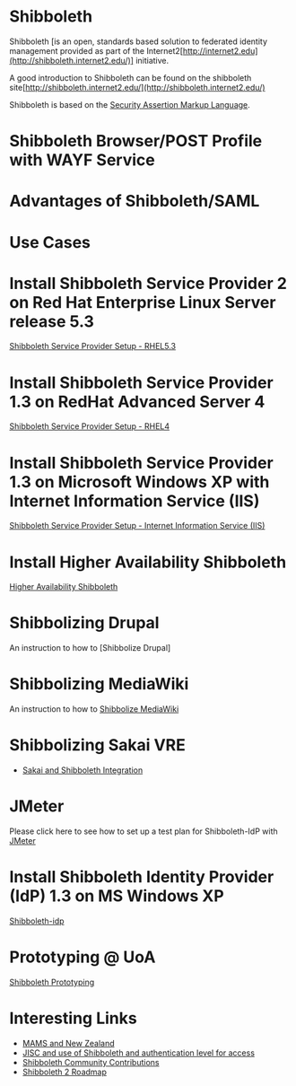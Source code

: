 # Shibboleth

Shibboleth [is an open, standards based solution to federated identity management provided as part of the Internet2[http://internet2.edu](http://shibboleth.internet2.edu/)] initiative.

A good introduction to Shibboleth can be found on the shibboleth site[http://shibboleth.internet2.edu/](http://shibboleth.internet2.edu/)

Shibboleth is based on the [Security Assertion Markup Language](security-assertion-markup-language.md).

# Shibboleth Browser/POST Profile with WAYF Service

# Advantages of Shibboleth/SAML

# Use Cases

# Install Shibboleth Service Provider 2 on Red Hat Enterprise Linux Server release 5.3

[Shibboleth Service Provider Setup - RHEL5.3](shibboleth-service-provider-setup-rhel53.md)

# Install Shibboleth Service Provider 1.3 on RedHat Advanced Server 4

[Shibboleth Service Provider Setup - RHEL4](shibboleth-service-provider-setup-rhel4.md)

# Install Shibboleth Service Provider 1.3 on Microsoft Windows XP with Internet Information Service (IIS)

[Shibboleth Service Provider Setup - Internet Information Service (IIS)](/wiki/spaces/BeSTGRID/pages/3818228539)

# Install Higher Availability Shibboleth

[Higher Availability Shibboleth](hashib.md)

# Shibbolizing Drupal

An instruction to how to [Shibbolize Drupal]

# Shibbolizing MediaWiki

An instruction to how to [Shibbolize MediaWiki](shibbolize-mediawiki.md)

# Shibbolizing Sakai VRE

- [Sakai and Shibboleth Integration](sakai-and-shibboleth-integration.md)

# JMeter

Please click here to see how to set up a test plan for Shibboleth-IdP with [JMeter](jmeter.md)

# Install Shibboleth Identity Provider (IdP) 1.3 on MS Windows XP

[Shibboleth-idp](shibboleth-idp.md)

# Prototyping @ UoA

[Shibboleth Prototyping](shibboleth-prototyping.md)

# Interesting Links

- [MAMS and New Zealand](http://wiki.tertiary.govt.nz/~InstitutionalRepositories/Main/MacquarieUniversity)
- [JISC and use of Shibboleth and authentication level for access](http://www.jisc.ac.uk/uploaded_documents/FAME-PERMIS-Presentation.pdf)
- [Shibboleth Community Contributions](https://authdev.it.ohio-state.edu/twiki/bin/view/Shibboleth/Contributions)
- [Shibboleth 2 Roadmap](https://authdev.it.ohio-state.edu/twiki/bin/view/Shibboleth/ShibTwoRoadmap)
